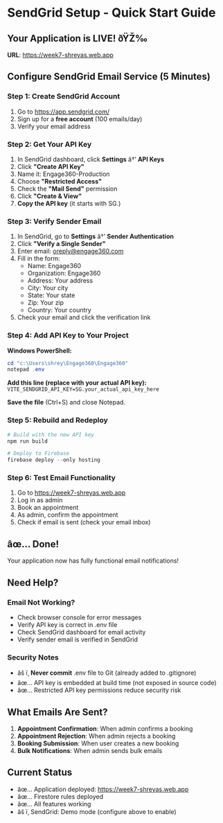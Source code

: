 ﻿# SendGrid Setup - Quick Start Guide

## Your Application is LIVE! ðŸŽ‰
**URL**: https://week7-shreyas.web.app

## Configure SendGrid Email Service (5 Minutes)

### Step 1: Create SendGrid Account
1. Go to https://app.sendgrid.com/
2. Sign up for a **free account** (100 emails/day)
3. Verify your email address

### Step 2: Get Your API Key
1. In SendGrid dashboard, click **Settings** â†’ **API Keys**
2. Click **"Create API Key"**
3. Name it: Engage360-Production
4. Choose **"Restricted Access"**
5. Check the **"Mail Send"** permission
6. Click **"Create & View"**
7. **Copy the API key** (it starts with SG.)

### Step 3: Verify Sender Email
1. In SendGrid, go to **Settings** â†’ **Sender Authentication**
2. Click **"Verify a Single Sender"**
3. Enter email: 
oreply@engage360.com
4. Fill in the form:
   - Name: Engage360
   - Organization: Engage360
   - Address: Your address
   - City: Your city
   - State: Your state
   - Zip: Your zip
   - Country: Your country
5. Check your email and click the verification link

### Step 4: Add API Key to Your Project

**Windows PowerShell:**
```powershell
cd "c:\Users\shrey\Engage360\Engage360"
notepad .env
```

**Add this line (replace with your actual API key):**
`
VITE_SENDGRID_API_KEY=SG.your_actual_api_key_here
`

**Save the file** (Ctrl+S) and close Notepad.

### Step 5: Rebuild and Redeploy

```powershell
# Build with the new API key
npm run build

# Deploy to Firebase
firebase deploy --only hosting
```

### Step 6: Test Email Functionality
1. Go to https://week7-shreyas.web.app
2. Log in as admin
3. Book an appointment
4. As admin, confirm the appointment
5. Check if email is sent (check your email inbox)

## âœ… Done!
Your application now has fully functional email notifications!

## Need Help?

### Email Not Working?
- Check browser console for error messages
- Verify API key is correct in .env file
- Check SendGrid dashboard for email activity
- Verify sender email is verified in SendGrid

### Security Notes
- âš ï¸ **Never commit** .env file to Git (already added to .gitignore)
- âœ… API key is embedded at build time (not exposed in source code)
- âœ… Restricted API key permissions reduce security risk

## What Emails Are Sent?

1. **Appointment Confirmation**: When admin confirms a booking
2. **Appointment Rejection**: When admin rejects a booking
3. **Booking Submission**: When user creates a new booking
4. **Bulk Notifications**: When admin sends bulk emails

## Current Status
- âœ… Application deployed: https://week7-shreyas.web.app
- âœ… Firestore rules deployed
- âœ… All features working
- âš ï¸ SendGrid: Demo mode (configure above to enable)
